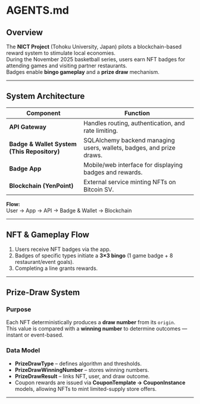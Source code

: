 # AGENTS.md

## Overview
The **NICT Project** (Tohoku University, Japan) pilots a blockchain-based reward system to stimulate local economies.  
During the November 2025 basketball series, users earn NFT badges for attending games and visiting partner restaurants.  
Badges enable **bingo gameplay** and a **prize draw** mechanism.

---

## System Architecture
| Component                                   | Function                                                             |
| ------------------------------------------- | -------------------------------------------------------------------- |
| **API Gateway**                             | Handles routing, authentication, and rate limiting.                  |
| **Badge & Wallet System (This Repository)** | SQLAlchemy backend managing users, wallets, badges, and prize draws. |
| **Badge App**                               | Mobile/web interface for displaying badges and rewards.              |
| **Blockchain (YenPoint)**                   | External service minting NFTs on Bitcoin SV.                         |

**Flow:**  
User → App → API → Badge & Wallet → Blockchain  

---

## NFT & Gameplay Flow
1. Users receive NFT badges via the app.  
2. Badges of specific types initiate a **3×3 bingo** (1 game badge + 8 restaurant/event goals).  
3. Completing a line grants rewards.

---

## Prize-Draw System

### Purpose
Each NFT deterministically produces a **draw number** from its `origin`.  
This value is compared with a **winning number** to determine outcomes — instant or event-based.

### Data Model
- **PrizeDrawType** – defines algorithm and thresholds.  
- **PrizeDrawWinningNumber** – stores winning numbers.  
- **PrizeDrawResult** – links NFT, user, and draw outcome.
- Coupon rewards are issued via **CouponTemplate → CouponInstance** models, allowing NFTs to mint limited-supply store offers.

---
